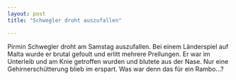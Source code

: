 ```yaml
---
layout: post
title: "Schwegler droht auszufallen"

---
```


Pirmin Schwegler droht am Samstag auszufallen. Bei einem Länderspiel auf Malta wurde er brutal gefoult und erlitt mehrere Prellungen. Er war im Unterleib und am Knie getroffen wurden und blutete aus der Nase. Nur eine Gehirnerschütterung blieb im erspart. Was war denn das für ein Rambo...?



